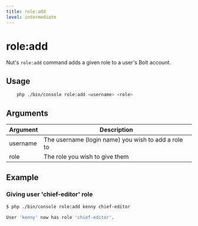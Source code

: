 ```yaml
---
title: role:add
level: intermediate
---
```

role:add
========

Nut's `role:add` command adds a given role to a user's Bolt account.

## Usage

```bash
    php ./bin/console role:add <username> <role>
```


## Arguments

| Argument | Description |
|----------|-------------|
| username | The username (login name) you wish to add a role to
| role     | The role you wish to give them


## Example

### Giving user 'chief-editor' role


```bash
$ php ./bin/console role:add kenny chief-editor

User 'kenny' now has role 'chief-editor'.
```


